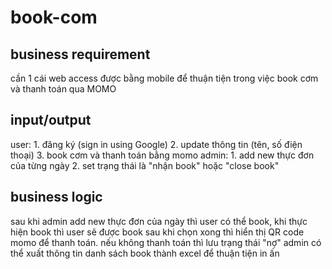 # book-com

## business requirement 
cần 1 cái web access được bằng mobile để thuận tiện trong việc book cơm và thanh toán qua MOMO
## input/output 
user: 
	1. đăng ký (sign in using Google)
  2. update thông tin (tên, số điện thoại)
  3. book cơm và thanh toán bằng momo 
admin: 
	1. add new thực đơn của từng ngày 
  2. set trạng thái là "nhận book" hoặc "close book"
## business logic
sau khi admin add new thực đơn của ngày thì user có thể book, 
khi thực hiện book thì user sẽ được book 
sau khi chọn xong thì hiển thị QR code momo để thanh toán. 
nếu không thanh toán thì lưu trạng thái "nợ" 
admin có thể xuất thông tin danh sách book thành excel để thuận tiện in ấn
